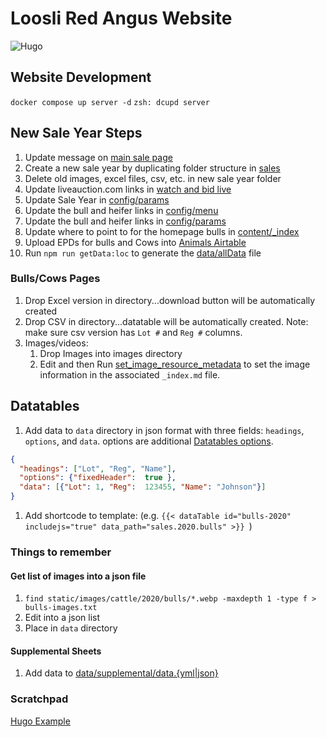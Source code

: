 # Loosli Red Angus Website
![Hugo](https://github.com/jloosli/red-angus-site/workflows/Hugo/badge.svg)

## Website Development

`docker compose up server -d`
`zsh: dcupd server`

## New Sale Year Steps

1. Update message on [main sale page](content/_index.md)
2. Create a new sale year by duplicating folder structure in [sales](content/sales)
3. Delete old images, excel files, csv, etc. in new sale year folder
4. Update liveauction.com links in [watch and bid live](content/watch-and-bid-live.md)
5. Update Sale Year in [config/params](config/_default/params.toml)
6. Update the bull and heifer links in [config/menu](config/_default/menu.toml)
6. Update the bull and heifer links in [config/params](config/_default/params.toml)
6. Update where to point to for the homepage bulls in [content/_index](content/_index.md)
6. Upload EPDs for bulls and Cows into [Animals Airtable](https://airtable.com/appWcrcGmDLkeV4KM/tblHGU0zKnhfV0Zwy/viwTzlLwWTlPP7P4P?blocks=hide)
7. Run `npm run getData:loc` to generate the [data/allData](data/allData.json) file


### Bulls/Cows Pages

1. Drop Excel version in directory...download button will be automatically created
2. Drop CSV in directory...datatable will be automatically created. Note: make sure csv
   version has `Lot #` and `Reg #` columns.
3. Images/videos: 
   1. Drop Images into images directory
   2. Edit and then Run [set_image_resource_metadata](utilities/set_image_resource_metadata.py)
      to set the image information in the associated `_index.md` file. 

## Datatables

1. Add data to `data` directory in json format with three fields: `headings`,
`options`, and `data`. options are additional [Datatables options](https://datatables.net/reference/option/).
```json
{
  "headings": ["Lot", "Reg", "Name"],
  "options": {"fixedHeader":  true },
  "data": [{"Lot": 1, "Reg":  123455, "Name": "Johnson"}]
}
```
1. Add shortcode to template: (e.g. `{{< dataTable id="bulls-2020" includejs="true" data_path="sales.2020.bulls" >}}
`)

### Things to remember

#### Get list of images into a json file

1. `find static/images/cattle/2020/bulls/*.webp -maxdepth 1 -type f > bulls-images.txt`
1. Edit into a json list
1. Place in `data` directory

#### Supplemental Sheets
1. Add data to [data/supplemental/data.{yml|json}](data/supplemental)

### Scratchpad
[Hugo Example](https://gitlab.com/lego2018/hugo-template-musterprojekt/-/tree/develop/)

